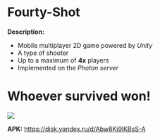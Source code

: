 # Fourty-Shot

**Description:**
+ Mobile multiplayer 2D game powered by *Unity*
+ A type of shooter
+ Up to a maximum of **4x** players
+ Implemented on the *Photon server*

# Whoever survived won!
![](https://github.com/user-attachments/assets/bbe69ac8-9a46-419b-bc20-8c065ed52374)

**APK:** https://disk.yandex.ru/d/Abw8Kj9lKBsS-A


